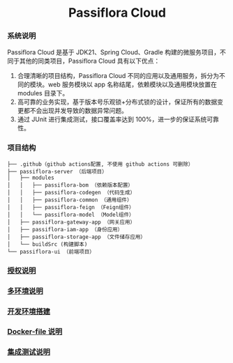 <div align=center>
<h1>Passiflora Cloud</h1>
</div>

### 系统说明
Passiflora Cloud 是基于 JDK21、Spring Cloud、Gradle 构建的微服务项目，不同于其他的同类项目，Passiflora Cloud 具有以下优点：
1. 合理清晰的项目结构，Passiflora Cloud 不同的应用以及通用服务，拆分为不同的模块。web 服务模块以 app 名称结尾，依赖模块以及通用模块放置在 modules 目录下。
2. 高可靠的业务实现，基于版本号乐观锁+分布式锁的设计，保证所有的数据变更都不会出现并发导致的数据异常问题。
3. 通过 JUnit 进行集成测试，接口覆盖率达到 100%，进一步的保证系统可靠性。

### 项目结构
```shell
├── .github（github actions配置, 不使用 github actions 可删除）
├── passiflora-server （后端项目）
│   ├── modules
│   │   ├── passiflora-bom （依赖版本配置）
│   │   ├── passiflora-codegen （代码生成）
│   │   ├── passiflora-common （通用组件）
│   │   ├── passiflora-feign （Feign组件）
│   │   └── passiflora-model （Model组件）
│   ├── passiflora-gateway-app （网关应用）
│   ├── passiflora-iam-app （身份应用）
│   ├── passiflora-storage-app （文件储存应用）
│   └── buildSrc (构建脚本)
└── passiflora-ui （前端项目）
```
### [授权说明](document%2Fzh%2F授权说明.md)

### [多环境说明](document%2Fzh%2F多环境说明.md)

### [开发环境搭建](document%2Fzh%2F开发环境搭建.md)

### [Docker-file 说明](document%2Fzh%2FDockerfile.md)

### [集成测试说明](document%2Fzh%2F集成测试说明.md)